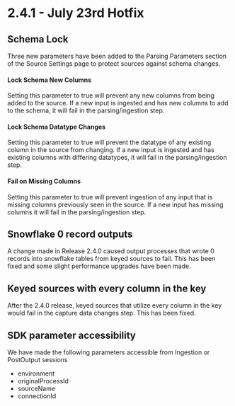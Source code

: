 # 2.4.1 - July 23rd Hotfix

## Schema Lock

Three new parameters have been added to the Parsing Parameters section of the Source Settings page to protect sources against schema changes.

#### Lock Schema New Columns

Setting this parameter to true will prevent any new columns from being added to the source. If a new input is ingested and has new columns to add to the schema, it will fail in the parsing/ingestion step.

#### Lock Schema Datatype Changes

Setting this parameter to true will prevent the datatype of any existing column in the source from changing. If a new input is ingested and has existing columns with differing datatypes, it will fail in the parsing/ingestion step.

#### Fail on Missing Columns

Setting this parameter to true will prevent ingestion of any input that is missing columns previously seen in the source. If a new input has missing columns it will fail in the parsing/ingestion step.

## Snowflake 0 record outputs

A change made in Release 2.4.0 caused output processes that wrote 0 records into snowflake tables from keyed sources to fail. This has been fixed and some slight performance upgrades have been made.

## Keyed sources with every column in the key

After the 2.4.0 release, keyed sources that utilize every column in the key would fail in the capture data changes step. This has been fixed.

## SDK parameter accessibility

We have made the following parameters accessible from Ingestion or PostOutput sessions

* environment 
* originalProcessId
* sourceName
* connectionId



